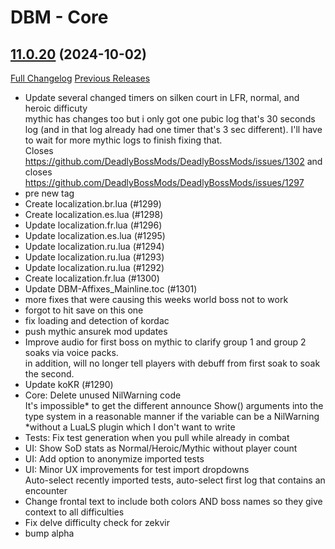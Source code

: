# DBM - Core

## [11.0.20](https://github.com/DeadlyBossMods/DeadlyBossMods/tree/11.0.20) (2024-10-02)
[Full Changelog](https://github.com/DeadlyBossMods/DeadlyBossMods/compare/11.0.19...11.0.20) [Previous Releases](https://github.com/DeadlyBossMods/DeadlyBossMods/releases)

- Update several changed timers on silken court in LFR, normal, and heroic difficuty  
    mythic has changes too but i only got one pubic log that's 30 seconds log (and in that log already had one timer that's 3 sec different). I'll have to wait for more mythic logs to finish fixing that.  
    Closes https://github.com/DeadlyBossMods/DeadlyBossMods/issues/1302 and closes https://github.com/DeadlyBossMods/DeadlyBossMods/issues/1297  
- pre new tag  
- Create localization.br.lua (#1299)  
- Create localization.es.lua (#1298)  
- Update localization.fr.lua (#1296)  
- Update localization.es.lua (#1295)  
- Update localization.ru.lua (#1294)  
- Update localization.ru.lua (#1293)  
- Update localization.ru.lua (#1292)  
- Create localization.fr.lua (#1300)  
- Update DBM-Affixes\_Mainline.toc (#1301)  
- more fixes that were causing this weeks world boss not to work  
- forgot to hit save on this one  
- fix loading and detection of kordac  
- push mythic ansurek mod updates  
- Improve audio for first boss on mythic to clarify group 1 and group 2 soaks via voice packs.  
    in addition, will no longer tell players with debuff from first soak to soak the second.  
- Update koKR (#1290)  
- Core: Delete unused NilWarning code  
    It's impossible* to get the different announce Show() arguments into the type system in a reasonable manner if the variable can be a NilWarning  
    *without a LuaLS plugin which I don't want to write  
- Tests: Fix test generation when you pull while already in combat  
- UI: Show SoD stats as Normal/Heroic/Mythic without player count  
- UI: Add option to anonymize imported tests  
- UI: Minor UX improvements for test import dropdowns  
    Auto-select recently imported tests, auto-select first log that contains an encounter  
- Change frontal text to include both colors AND boss names so they give context to all difficulties  
- Fix delve difficulty check for zekvir  
- bump alpha  
